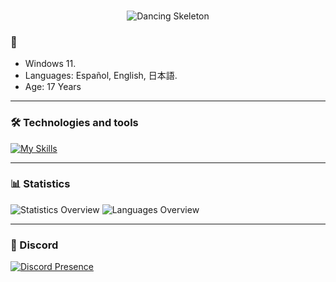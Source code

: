 ### 
<p align="center">
  <img src="https://media.giphy.com/media/WKdWA04KRn58A/giphy.gif" alt="Dancing Skeleton">
</p> 

### 🌟
- Windows 11.
- Languages: Español, English, 日本語.
- Age: 17 Years
---

### 🛠️ Technologies and tools
[![My Skills](https://skillicons.dev/icons?i=python,js,c,cpp,html,css,rust,linux)](https://skillicons.dev)

---

### 📊 Statistics
![Statistics Overview](https://raw.githubusercontent.com/Sommervt/Sommervt/master/generated/overview.svg)  ![Languages Overview](https://raw.githubusercontent.com/Sommervt/Sommervt/master/generated/languages.svg)

---

### 🎲 Discord
[![Discord Presence](https://lanyard.cnrad.dev/api/1221348290982056098)](https://discord.com/users/1221348290982056098)
